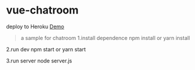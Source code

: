 # vue-chatroom

deploy to Heroku
[Demo](https://heimerchatroom.herokuapp.com/#/)

> a sample for chatroom
1.install dependence
npm install
or
yarn install

2.run dev
npm start
or
yarn start

3.run server
node server.js

